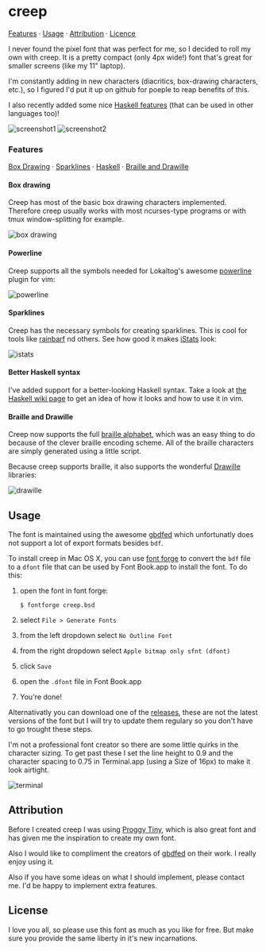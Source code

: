 creep
=====

[Features](#features) · [Usage](#usage) · [Attribution](#attribution) ·
[Licence](#license)

I never found the pixel font that was perfect for me, so I decided to roll
my own with creep.  It is a pretty compact (only 4px wide!) font that's great
for smaller screens (like my 11" laptop).

I'm constantly adding in new characters (diacritics, box-drawing characters, etc.),
so I figured I'd put it up on github for poeple to reap benefits of this.

I also recently added some nice [Haskell features](https://github.com/romeovs/creep/wiki/Haskell-syntax-sugar) (that
can be used in other languages too)!

![screenshot1](screens/screen.png  "screenshot of the ASCII characters")
![screenshot2](screens/screen2.png "in the wild example")

### Features
[Box Drawing](#box-drawing) · [Sparklines](#sparklines) ·
[Haskell](#better-haskell-syntax) · [Braille and
Drawille](#braille-and-drawille)
#### Box drawing
Creep has most of the basic box drawing characters implemented.  Therefore creep
usually works with most ncurses-type programs or with tmux window-splitting for
example.

![box drawing](screens/box.png "boxdrawing screenshot")

#### Powerline
Creep supports all the symbols needed for Lokaltog's awesome [powerline](https://github.com/Lokaltog/powerline) plugin
for vim:

![powerline](screens/powerline.png "powerline screenshot")

#### Sparklines
Creep has the necessary symbols for creating sparklines. This is cool
for tools like [rainbarf](https://github.com/creaktive/rainbarf) nd others.
See how good it makes [iStats](https://github.com/Chris911/iStats) look:

![istats](screens/istats.png "istats screenshot")

#### Better Haskell syntax
I've added support for a better-looking Haskell syntax.  Take a look at [the Haskell wiki
page](https://github.com/romeovs/creep/wiki/Haskell-syntax-sugar) to get an idea
of how it looks and how to use it in vim.

#### Braille and Drawille
Creep now supports the full
[braille alphabet](https://en.wikipedia.org/wiki/Braille_Patterns_(Unicode)),
which was an easy thing to do because of the clever braille encoding scheme.
All of the braille characters are simply generated using a little script.

Because creep supports braille, it also supports the wonderful
[Drawille](https://github.com/asciimoo/drawille) libraries:

![drawille](screens/drawille.png "drawille screenshot")

## Usage
The font is maintained using the awesome [gbdfed](http://sofia.nmsu.edu/~mleisher/Software/gbdfed/) 
which unfortunatly does not support a lot of export formats besides `bdf`.

To install creep in Mac OS X, you can use [font forge](http://fontforge.org/) to convert the `bdf`
file to a `dfont` file that can be used by Font Book.app to install the font.  To do this:

1. open the font in font forge:

   ```shell
   $ fontforge creep.bsd
   ```
2. select `File > Generate Fonts`
3. from the left dropdown select `No Outline Font`
4. from the right dropdown select `Apple bitmap only sfnt (dfont)`
5. click `Save`
6. open the `.dfont` file in Font Book.app
7. You're done!

Alternativatly you can download one of the [releases](https://github.com/romeovs/creep/releases),
these are not the latest versions of the font but I will try to update them regulary so you don't
have to go trought these steps.

I'm not a professional font creator so there are some little quirks in the character
sizing.  To get past these I set the line height to 0.9 and the character spacing
to 0.75 in Terminal.app (using a Size of 16px) to make it look airtight.

![terminal](screens/info.png "Terminal.app settings")

## Attribution
Before I created creep I was using [Proggy Tiny](http://www.proggyfonts.net/), which is also 
great font and has given me the inspiration to create my own font.

Also I would like to compliment the creators of
[gbdfed](http://www.math.nmsu.edu/~mleisher/Software/gbdfed/) on their work.  I
really enjoy using it.

Also if you have some ideas on what I should implement, please contact me.  I'd
be happy to implement extra features.


## License
I love you all, so please use this font as much as you like for free.  But make sure you provide the
same liberty in it's new incarnations.

